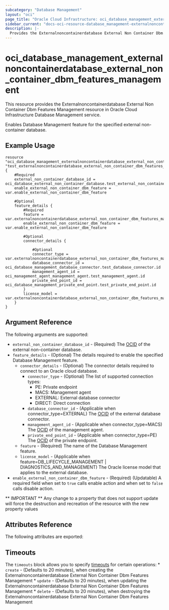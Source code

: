 ```yaml
---
subcategory: "Database Management"
layout: "oci"
page_title: "Oracle Cloud Infrastructure: oci_database_management_externalnoncontainerdatabase_external_non_container_dbm_features_management"
sidebar_current: "docs-oci-resource-database_management-externalnoncontainerdatabase_external_non_container_dbm_features_management"
description: |-
  Provides the Externalnoncontainerdatabase External Non Container Dbm Features Management resource in Oracle Cloud Infrastructure Database Management service
---
```


# oci_database_management_externalnoncontainerdatabase_external_non_container_dbm_features_management
This resource provides the Externalnoncontainerdatabase External Non Container Dbm Features Management resource in Oracle Cloud Infrastructure Database Management service.

Enables Database Management feature for the specified external non-container database.


## Example Usage

```hcl
resource "oci_database_management_externalnoncontainerdatabase_external_non_container_dbm_features_management" "test_externalnoncontainerdatabase_external_non_container_dbm_features_management" {
	#Required
	external_non_container_database_id = oci_database_external_non_container_database.test_external_non_container_database.id
	enable_external_non_container_dbm_feature = var.enable_external_non_container_dbm_feature

	#Optional
	feature_details {
		#Required
		feature = var.externalnoncontainerdatabase_external_non_container_dbm_features_management_feature_details_feature
		enable_external_non_container_dbm_feature = var.enable_external_non_container_dbm_feature

		#Optional
		connector_details {

			#Optional
			connector_type = var.externalnoncontainerdatabase_external_non_container_dbm_features_management_feature_details_connector_details_connector_type
			database_connector_id = oci_database_management_database_connector.test_database_connector.id
			management_agent_id = oci_management_agent_management_agent.test_management_agent.id
			private_end_point_id = oci_database_management_private_end_point.test_private_end_point.id
		}
		license_model = var.externalnoncontainerdatabase_external_non_container_dbm_features_management_feature_details_license_model
	}
}
```

## Argument Reference

The following arguments are supported:

* `external_non_container_database_id` - (Required) The [OCID](https://docs.cloud.oracle.com/iaas/Content/General/Concepts/identifiers.htm) of the external non-container database.
* `feature_details` - (Optional) The details required to enable the specified Database Management feature.
	* `connector_details` - (Optional) The connector details required to connect to an Oracle cloud database.
		* `connector_type` - (Optional) The list of supported connection types:
			* PE: Private endpoint
			* MACS: Management agent
			* EXTERNAL: External database connector
			* DIRECT: Direct connection 
		* `database_connector_id` - (Applicable when connector_type=EXTERNAL) The [OCID](https://docs.cloud.oracle.com/iaas/Content/General/Concepts/identifiers.htm) of the external database connector.
		* `management_agent_id` - (Applicable when connector_type=MACS) The [OCID](https://docs.cloud.oracle.com/iaas/Content/General/Concepts/identifiers.htm) of the management agent.
		* `private_end_point_id` - (Applicable when connector_type=PE) The [OCID](https://docs.cloud.oracle.com/iaas/Content/General/Concepts/identifiers.htm) of the private endpoint.
	* `feature` - (Required) The name of the Database Management feature.
	* `license_model` - (Applicable when feature=DB_LIFECYCLE_MANAGEMENT | DIAGNOSTICS_AND_MANAGEMENT) The Oracle license model that applies to the external database. 
* `enable_external_non_container_dbm_feature` - (Required) (Updatable) A required field when set to `true` calls enable action and when set to `false` calls disable action.


** IMPORTANT **
Any change to a property that does not support update will force the destruction and recreation of the resource with the new property values

## Attributes Reference

The following attributes are exported:


## Timeouts

The `timeouts` block allows you to specify [timeouts](https://registry.terraform.io/providers/oracle/oci/latest/docs/guides/changing_timeouts) for certain operations:
	* `create` - (Defaults to 20 minutes), when creating the Externalnoncontainerdatabase External Non Container Dbm Features Management
	* `update` - (Defaults to 20 minutes), when updating the Externalnoncontainerdatabase External Non Container Dbm Features Management
	* `delete` - (Defaults to 20 minutes), when destroying the Externalnoncontainerdatabase External Non Container Dbm Features Management

